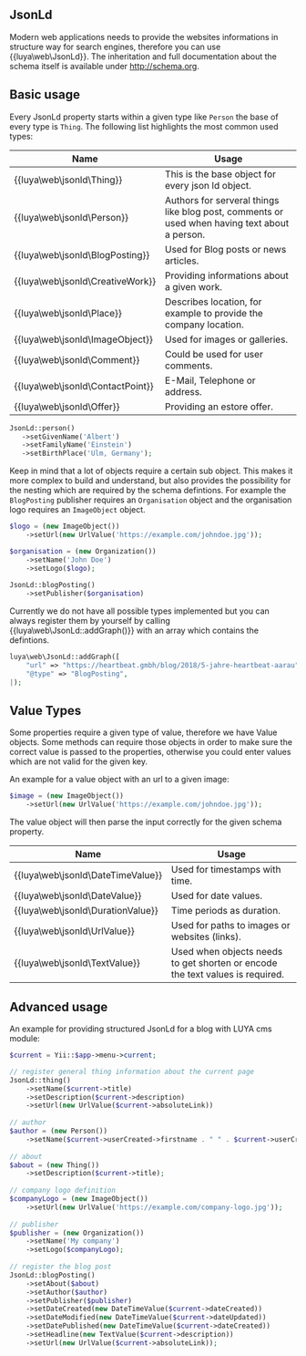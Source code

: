 ## JsonLd 

Modern web applications needs to provide the websites informations in structure way for search engines, therefore you can use {{luya\web\JsonLd}}. The inheritation and full documentation about the schema itself is available under http://schema.org.

## Basic usage

Every JsonLd property starts within a given type like `Person` the base of every type is `Thing`. The following list highlights the most common used types:

|Name|Usage
|----|-----
|{{luya\web\jsonld\Thing}}|This is the base object for every json ld object.
|{{luya\web\jsonld\Person}}|Authors for serveral things like blog post, comments or used when having text about a person.
|{{luya\web\jsonld\BlogPosting}}|Used for Blog posts or news articles.
|{{luya\web\jsonld\CreativeWork}}|Providing informations about a given work.
|{{luya\web\jsonld\Place}}|Describes location, for example to provide the company location.
|{{luya\web\jsonld\ImageObject}}|Used for images or galleries.
|{{luya\web\jsonld\Comment}}|Could be used for user comments.
|{{luya\web\jsonld\ContactPoint}}|E-Mail, Telephone or address.
|{{luya\web\jsonld\Offer}}|Providing an estore offer.


```php
JsonLd::person()
   ->setGivenName('Albert')
   ->setFamilyName('Einstein')
   ->setBirthPlace('Ulm, Germany');
```

Keep in mind that a lot of objects require a certain sub object. This makes it more complex to build and understand, but also provides the possibility for the nesting which are required by the schema defintions. For example the `BlogPosting` publisher requires an `Organisation` object and the organisation logo requires an `ImageObject` object.

```php
$logo = (new ImageObject())
	->setUrl(new UrlValue('https://example.com/johndoe.jpg'));

$organisation = (new Organization())
	->setName('John Doe')
	->setLogo($logo);
		
JsonLd::blogPosting()
	->setPublisher($organisation)
```

Currently we do not have all possible types implemented but you can always register them by yourself by calling {{luya\web\JsonLd::addGraph()}} with an array which contains the defintions.

```php
luya\web\JsonLd::addGraph([
	"url" => "https://heartbeat.gmbh/blog/2018/5-jahre-heartbeat-aarau",
	"@type" => "BlogPosting",
|);
```

## Value Types

Some properties require a given type of value, therefore we have Value objects. Some methods can require those objects in order to make sure the correct value is passed to the properties, otherwise you could enter values which are not valid for the given key. 

An example for a value object with an url to a given image:

```php
$image = (new ImageObject())
	->setUrl(new UrlValue('https://example.com/johndoe.jpg'));
```

The value object will then parse the input correctly for the given schema property.

|Name|Usage|
|----|-----|
|{{luya\web\jsonld\DateTimeValue}}|Used for timestamps with time.
|{{luya\web\jsonld\DateValue}}|Used for date values.
|{{luya\web\jsonld\DurationValue}}|Time periods as duration.
|{{luya\web\jsonld\UrlValue}}|Used for paths to images or websites (links).
|{{luya\web\jsonld\TextValue}}|Used when objects needs to get shorten or encode the text values is required.

## Advanced usage

An example for providing structured JsonLd for a blog with LUYA cms module:

```php
$current = Yii::$app->menu->current;

// register general thing information about the current page
JsonLd::thing()
	->setName($current->title)
	->setDescription($current->description)
	->setUrl(new UrlValue($current->absoluteLink))
	
// author
$author = (new Person())
	->setName($current->userCreated->firstname . " " . $current->userCreated->lastname);
	
// about
$about = (new Thing())
	->setDescription($current->title);
	
// company logo definition
$companyLogo = (new ImageObject())
	->setUrl(new UrlValue('https://example.com/company-logo.jpg'));
	
// publisher
$publisher = (new Organization())
	->setName('My company')
	->setLogo($companyLogo);
	
// register the blog post
JsonLd::blogPosting()
	->setAbout($about)
	->setAuthor($author)
	->setPublisher($publisher)
	->setDateCreated(new DateTimeValue($current->dateCreated))
	->setDateModified(new DateTimeValue($current->dateUpdated))
	->setDatePublished(new DateTimeValue($current->dateCreated))
	->setHeadline(new TextValue($current->description))
	->setUrl(new UrlValue($current->absoluteLink));
```